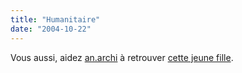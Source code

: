 ```yaml
---
title: "Humanitaire"
date: "2004-10-22"
---
```


Vous aussi, aidez [an.archi](http://an.archi.free.fr/?coissa=permalien&post=1092) à retrouver [cette jeune fille](http://an.archi.free.fr/images/blog/Paris/02290067.JPG).
